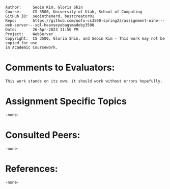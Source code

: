 ﻿```
Author:		Seoin Kim, Gloria Shin
Course:     CS 3500, University of Utah, School of Computing
GitHub ID:  seointhenerd, bestcreator01
Repo:       https://github.com/uofu-cs3500-spring23/assignment-nine---web-server---sql-heavyeyebagsmadeby3500
Date:       26-Apr-2023 11:50 PM
Project:    WebServer
Copyright:  CS 3500, Gloria Shin, and Seoin Kim - This work may not be copied for use 
in Academic Coursework.
```

# Comments to Evaluators:

	This work stands on its own; it should work without errors hopefully.

# Assignment Specific Topics

	-none-

# Consulted Peers:

	-none-

# References:
	
	-none-